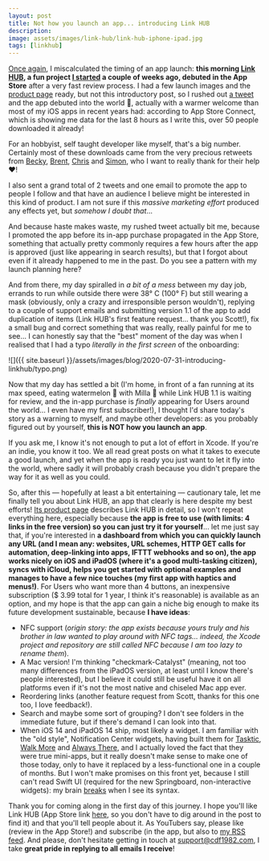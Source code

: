 ```yaml
---
layout: post
title: Not how you launch an app... introducing Link HUB
description:
image: assets/images/link-hub/link-hub-iphone-ipad.jpg
tags: [linkhub]
---
```


[Once again](https://cdf1982.com/2020/06/07/glancecam_2_10_with_auto-reconnection_and_other_tricks.html), I miscalculated the timing of an app launch: **this morning [Link HUB](https://apps.apple.com/us/app/id1524351956), a fun project [I started](https://twitter.com/cdf1982/status/1284880346396471296) a couple of weeks ago, debuted in the App Store** after a very fast review process.
I had a few launch images and the [product page](https://cdf1982.com/link-hub.html) ready, but not this introductory post, so I rushed out [a tweet](https://twitter.com/cdf1982/status/1289103530717065217) and the app debuted into the world 🎉, actually with a warmer welcome than most of my iOS apps in recent years had: according to App Store Connect, which is showing me data for the last 8 hours as I write this, over 50 people downloaded it already!

For an hobbyist, self taught developer like myself, that's a big number. Certainly most of these downloads came from the very precious retweets from [Becky](https://twitter.com/bhansmeyer), [Brent](https://twitter.com/brentsimmons), [Chris](https://twitter.com/chrishannah) and [Simon](https://twitter.com/simonbs), who I want to really thank for their help ❤️!

I also sent a grand total of 2 tweets and one email to promote the app to people I follow and that have an audience I believe might be interested in this kind of product. I am not sure if this *massive marketing effort* produced any effects yet, but *somehow I doubt that*...

And because haste makes waste, my rushed tweet actually bit me, because I promoted the app before its in-app purchase propagated in the App Store, something that actually pretty commonly requires a few hours after the app is approved (just like appearing in search results), but that I forgot about even if it already happened to me in the past. Do you see a pattern with my launch planning here?

And from there, my day spiralled in *a bit of a mess* between my day job, errands to run while outside there were 38° C (100° F) but still wearing a mask (obviously, only a crazy and irresponsible person wouldn't), replying to a couple of support emails and submitting version 1.1 of the app to add duplication of items (Link HUB's first feature request... thank you Scott!), fix a small bug and correct something that was really, really painful for me to see... I can honestly say that the "best" moment of the day was when I realised that I had a typo *literally in the first screen* of the onboarding:

![]({{ site.baseurl }}/assets/images/blog/2020-07-31-introducing-linkhub/typo.png)

Now that my day has settled a bit (I'm home, in front of a fan running at its max speed, eating watermelon 🍉 with Milla 🐺 while Link HUB 1.1 is waiting for review, and the in-app purchase is *finally* appearing for Users around the world... I even have my first subscriber!), I thought I'd share today's story as a warning to myself, and maybe other developers: as you probably figured out by yourself, **this is NOT how you launch an app**.

If you ask me, I know it's not enough to put a lot of effort in Xcode. If you're an indie, you know it too.
We all read great posts on what it takes to execute a good launch, and yet when the app is ready you just want to let it fly into the world, where sadly it will probably crash because you didn't prepare the way for it as well as you could.

So, after this — hopefully at least a bit entertaining — cautionary tale, let me finally tell you about Link HUB, an app that clearly is here despite my best efforts!
[Its product page](https://cdf1982.com/link-hub.html) describes Link HUB in detail, so I won't repeat everything here, especially because **the app is free to use (with limits: 4 links in the free version) so you can just try it for yourself**... let me just say that, if you're interested in **a dashboard from which you can quickly launch any URL (and I mean any: websites, URL schemes, HTTP GET calls for automation, deep-linking into apps, IFTTT webhooks and so on), the app works nicely on iOS and iPadOS (where it's a good multi-tasking citizen), syncs with iCloud, helps you get started with optional examples and manages to have a few nice touches (my first app with haptics and menus!)**.
For Users who want more than 4 buttons, an inexpensive subscription ($ 3.99 total for 1 year, I think it's reasonable) is available as an option, and my hope is that the app can gain a niche big enough to make its future development sustainable, because **I have ideas**:

- NFC support (*origin story: the app exists because yours truly and his brother in law wanted to play around with NFC tags... indeed, the Xcode project and repository are still called NFC because I am too lazy to rename them*).
- A Mac version! I'm thinking "checkmark-Catalyst" (meaning, not too many differences from the iPadOS version, at least until I know there's people interested), but I believe it could still be useful have it on all platforms even if it's not the most native and chiseled Mac app ever.
- Reordering links (another feature request from Scott, thanks for this one too, I love feedback!).
- Search and maybe some sort of grouping? I don't see folders in the immediate future, but if there's demand I can look into that.
- When iOS 14 and iPadOS 14 ship, most likely a widget. I am familiar with the "old style", Notification Center widgets, having built them for [Tasktic](https://cdf1982.com/tasktic.html), [Walk More](https://cdf1982.com/walk-more.html) and [Always There](https://cdf1982.com/always-there.html), and I actually loved the fact that they were true mini-apps, but it really doesn't make sense to make one of those today, only to have it replaced  by a less-functional one in a couple of months. But I won't make promises on this front yet, because I still can't read Swift UI (required for the new Springboard, non-interactive widgets): my brain [breaks](https://twitter.com/cdf1982/status/1285083698493300736) when I see its syntax.

Thank you for coming along in the first day of this journey.
I hope you'll like Link HUB (App Store link [here](https://apps.apple.com/us/app/id1524351956), so you don't have to dig around in the post to find it) and that you'll tell people about it.
As YouTubers say, please like (review in the App Store!) and subscribe (in the app, but also to [my RSS feed](https://cdf1982.com/feed.xml).
And please, don't hesitate getting in touch at [support@cdf1982.com](mailto:support@cdf1982.com), I take **great pride in replying to all emails I receive**!